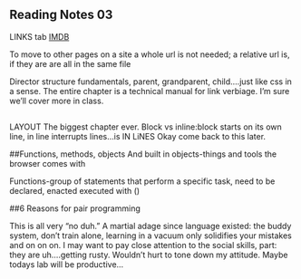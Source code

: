 ## Reading Notes 03
LINKS
<a> tab
<a href=“http://www.imdb.com”>IMDB</a>

To move to other pages on a site a whole url is not needed; a relative url is, if they are are all in the same file


Director structure fundamentals, parent, grandparent, child….just like css in a sense.
The entire chapter is a technical manual for link verbiage. I’m sure we’ll cover more in class.

##
LAYOUT
The biggest chapter ever.
Block vs inline:block starts on its own line, in line interrupts lines…is IN LiNES
Okay come back to this later.

##Functions, methods, objects
And built in objects-things and tools the browser comes with


Functions-group of statements that perform a specific task, need to be declared, enacted executed with ()


##6 Reasons for pair programming

This is all very “no duh.” A martial adage since language existed: the buddy system, don’t train alone, learning in a vacuum only solidifies your mistakes and on on on.
I may want to pay close attention to the social skills, part: they are uh….getting rusty. Wouldn’t hurt to tone down my attitude. Maybe todays lab will be productive…